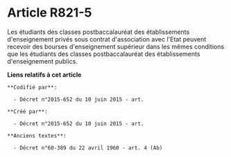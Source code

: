 # Article R821-5

Les étudiants des classes postbaccalauréat des établissements d'enseignement privés sous contrat d'association avec l'Etat
peuvent recevoir des bourses d'enseignement supérieur dans les mêmes conditions que les étudiants des classes
postbaccalauréat des établissements d'enseignement publics.

**Liens relatifs à cet article**

	**Codifié par**:

	  - Décret n°2015-652 du 10 juin 2015 - art.

	**Créé par**:

	  - Décret n°2015-652 du 10 juin 2015 - art.

	**Anciens textes**:

	  - Décret n°60-389 du 22 avril 1960 - art. 4 (Ab)
